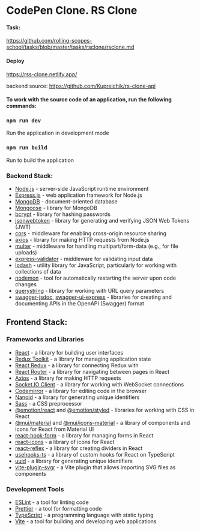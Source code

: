# CodePen Clone. RS Clone

#### Task:
https://github.com/rolling-scopes-school/tasks/blob/master/tasks/rsclone/rsclone.md

#### Deploy
https://rss-clone.netlify.app/

backend source: https://github.com/Kupreichik/rs-clone-api

#### To work with the source code of an application, run the following commands:

### `npm run dev`  
Run the application in development mode

### `npm run build`
Run to build the application

### Backend Stack:

- [Node.js](https://nodejs.org/en/) - server-side JavaScript runtime environment
- [Express.js](https://expressjs.com/) - web application framework for Node.js
- [MongoDB](https://www.mongodb.com/) - document-oriented database
- [Mongoose](https://mongoosejs.com/) - library for MongoDB
- [bcrypt](https://www.npmjs.com/package/bcrypt) - library for hashing passwords
- [jsonwebtoken](https://www.npmjs.com/package/jsonwebtoken) - library for generating and verifying JSON Web Tokens (JWT)
- [cors](https://www.npmjs.com/package/cors) - middleware for enabling cross-origin resource sharing
- [axios](https://github.com/axios/axios) - library for making HTTP requests from Node.js
- [multer](https://www.npmjs.com/package/multer) - middleware for handling multipart/form-data (e.g., for file uploads)
- [express-validator](https://express-validator.github.io/docs/) - middleware for validating input data
- [lodash](https://lodash.com/) - utility library for JavaScript, particularly for working with collections of data
- [nodemon](https://nodemon.io/) - tool for automatically restarting the server upon code changes
- [querystring](https://nodejs.org/api/querystring.html) - library for working with URL query parameters
- [swagger-jsdoc](https://github.com/Surnet/swagger-jsdoc), [swagger-ui-express](https://github.com/scottie1984/swagger-ui-express) - libraries for creating and documenting APIs in the OpenAPI (Swagger) format

## Frontend Stack:

### Frameworks and Libraries
- [React](https://reactjs.org/) - a library for building user interfaces
- [Redux Toolkit](https://redux-toolkit.js.org/) - a library for managing application state
- [React Redux](https://react-redux.js.org/) - a library for connecting Redux with
- [React Router](https://reactrouter.com/) - a library for navigating between pages in React
- [Axios](https://axios-http.com/) - a library for making HTTP requests
- [Socket.IO Client](https://socket.io/docs/v4/client-api/) - a library for working with WebSocket connections
- [Codemirror](https://codemirror.net/) - a library for editing code in the browser
- [Nanoid](https://github.com/ai/nanoid/) - a library for generating unique identifiers
- [Sass](https://sass-lang.com/) - a CSS preprocessor
- [@emotion/react](https://emotion.sh/docs/introduction) and [@emotion/styled](https://emotion.sh/docs/styled) - libraries for working with CSS in React
- [@mui/material](https://mui.com/) and [@mui/icons-material](https://mui.com/components/icons/) - a library of components and icons for React from Material UI
- [react-hook-form](https://react-hook-form.com/) - a library for managing forms in React
- [react-icons](https://react-icons.github.io/react-icons/) - a library of icons for React
- [react-reflex](https://github.com/leefsmp/Re-Flex) - a library for creating dividers in React
- [usehooks-ts](https://usehooks-ts.com/) - a library of custom hooks for React on TypeScript
- [uuid](https://github.com/uuidjs/uuid) - a library for generating unique identifiers
- [vite-plugin-svgr](https://github.com/pd4d10/vite-plugin-svgr) - a Vite plugin that allows importing SVG files as components

### Development Tools
- [ESLint](https://eslint.org/) - a tool for linting code
- [Prettier](https://prettier.io/) - a tool for formatting code
- [TypeScript](https://www.typescriptlang.org/) - a programming language with static typing
- [Vite](https://vitejs.dev/) - a tool for building and developing web applications
